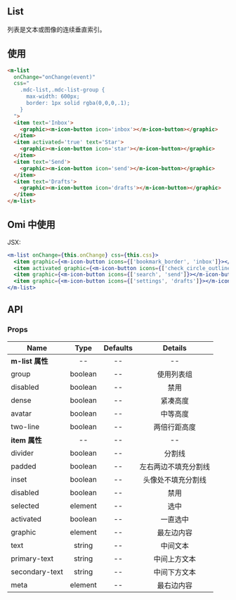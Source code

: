 ## List

列表是文本或图像的连续垂直索引。

## 使用

```html
<m-list
  onChange="onChange(event)"
  css="
    .mdc-list,.mdc-list-group {
      max-width: 600px;
      border: 1px solid rgba(0,0,0,.1);
    }
  ">
  <item text='Inbox'>
    <graphic><m-icon-button icon='inbox'></m-icon-button></graphic>
  </item>
  <item activated='true' text='Star'>
    <graphic><m-icon-button icon='star'></m-icon-button></graphic>
  </item>
  <item text='Send'>
    <graphic><m-icon-button icon='send'></m-icon-button></graphic>
  </item>
  <item text='Drafts'>
    <graphic><m-icon-button icon='drafts'></m-icon-button></graphic>
  </item>
</m-list>
```

## Omi 中使用

JSX:

```jsx
<m-list onChange={this.onChange} css={this.css}>
  <item graphic={<m-icon-button icons={['bookmark_border', 'inbox']}></m-icon-button>}>Inbox</item>
  <item activated graphic={<m-icon-button icons={['check_circle_outline', 'star']}></m-icon-button>}>Star</item>
  <item graphic={<m-icon-button icons={['search', 'send']}></m-icon-button>}>Send</item>
  <item graphic={<m-icon-button icons={['settings', 'drafts']}></m-icon-button>}>Drafts</item>
</m-list>
```

## API

### Props

|  **Name**  | **Type**        | **Defaults**  | **Details**  |
| ------------- |:-------------:|:-----:|:-------------:|
| **m-list 属性** | -- | -- | -- |
| group | boolean | -- | 使用列表组 |
| disabled | boolean | -- | 禁用 |
| dense | boolean | -- | 紧凑高度 |
| avatar | boolean | -- | 中等高度 |
| two-line | boolean | -- | 两倍行距高度 |
| **item 属性** | -- | -- | -- |
| divider | boolean | -- | 分割线 |
| padded | boolean | -- | 左右两边不填充分割线 |
| inset | boolean | -- | 头像处不填充分割线 |
| disabled | boolean | -- | 禁用 |
| selected | element | -- | 选中 |
| activated | boolean | -- | 一直选中 |
| graphic | element | -- | 最左边内容 |
| text | string | -- | 中间文本 |
| primary-text | string | -- | 中间上方文本 |
| secondary-text | string | -- | 中间下方文本 |
| meta | element | -- | 最右边内容 |
